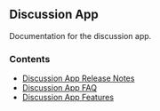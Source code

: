 ## Discussion App

Documentation for the discussion app.

### Contents

- [Discussion App Release Notes](./RELEASE_NOTES.md)
- [Discussion App FAQ](./FAQ.md)
- [Discussion App Features](./codeOfConduct.md)


